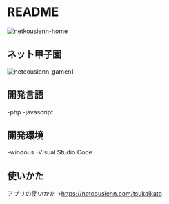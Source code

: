 # README
![netkousienn-home](https://github.com/ryouga-en/netcousienn/assets/144085135/194814da-e85b-4d2d-a52d-801b15a52b3d)

## ネット甲子園
![netcousienn_gamen1](https://github.com/ryouga-en/netcousienn/assets/144085135/cd83428a-15b8-4d88-bf46-f5c5a19efbf1)

## 開発言語
-php
-javascript
## 開発環境
-windous
-Visual Studio Code
## 使いかた
アプリの使いかた→https://netcousienn.com/tsukaikata
